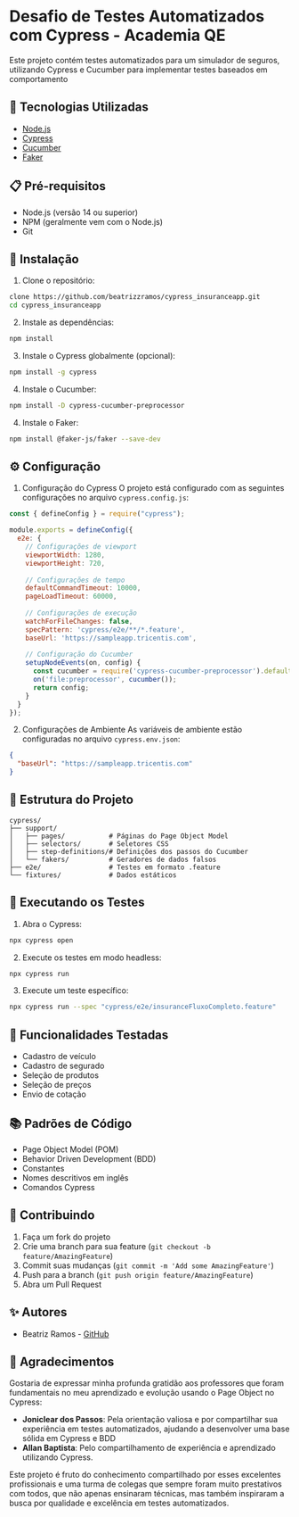 # Desafio de Testes Automatizados com Cypress - Academia QE

Este projeto contém testes automatizados para um simulador de seguros, utilizando Cypress e Cucumber para implementar testes baseados em comportamento

## 🚀 Tecnologias Utilizadas

- [Node.js](https://nodejs.org/)
- [Cypress](https://www.cypress.io/)
- [Cucumber](https://cucumber.io/)
- [Faker](https://fakerjs.dev/)

## 📋 Pré-requisitos

- Node.js (versão 14 ou superior)
- NPM (geralmente vem com o Node.js)
- Git

## 🔧 Instalação

1. Clone o repositório:
```bash
clone https://github.com/beatrizzramos/cypress_insuranceapp.git
cd cypress_insuranceapp
```

2. Instale as dependências:
```bash
npm install
```

3. Instale o Cypress globalmente (opcional):
```bash
npm install -g cypress
```
4. Instale o Cucumber:
```bash
npm install -D cypress-cucumber-preprocessor
```

4. Instale o Faker:
```bash
npm install @faker-js/faker --save-dev
```

## ⚙️ Configuração

1. Configuração do Cypress
O projeto está configurado com as seguintes configurações no arquivo `cypress.config.js`:

```javascript
const { defineConfig } = require("cypress");

module.exports = defineConfig({
  e2e: {
    // Configurações de viewport
    viewportWidth: 1280,
    viewportHeight: 720,
    
    // Configurações de tempo
    defaultCommandTimeout: 10000,
    pageLoadTimeout: 60000,
    
    // Configurações de execução
    watchForFileChanges: false,
    specPattern: 'cypress/e2e/**/*.feature',
    baseUrl: 'https://sampleapp.tricentis.com',
    
    // Configuração do Cucumber
    setupNodeEvents(on, config) {
      const cucumber = require('cypress-cucumber-preprocessor').default;
      on('file:preprocessor', cucumber());
      return config;
    }
  }
});
```

2. Configurações de Ambiente
As variáveis de ambiente estão configuradas no arquivo `cypress.env.json`:
```json
{
  "baseUrl": "https://sampleapp.tricentis.com"
}
```

## 🧪 Estrutura do Projeto

```
cypress/
├── support/
│   ├── pages/           # Páginas do Page Object Model
│   ├── selectors/       # Seletores CSS
│   ├── step-definitions/# Definições dos passos do Cucumber
│   └── fakers/          # Geradores de dados falsos
├── e2e/                 # Testes em formato .feature
└── fixtures/            # Dados estáticos
```

## 📝 Executando os Testes

1. Abra o Cypress:
```bash
npx cypress open
```

2. Execute os testes em modo headless:
```bash
npx cypress run
```

3. Execute um teste específico:
```bash
npx cypress run --spec "cypress/e2e/insuranceFluxoCompleto.feature"
```

## 🎯 Funcionalidades Testadas

- Cadastro de veículo
- Cadastro de segurado
- Seleção de produtos
- Seleção de preços
- Envio de cotação

## 📚 Padrões de Código

- Page Object Model (POM)
- Behavior Driven Development (BDD)
- Constantes
- Nomes descritivos em inglês
- Comandos Cypress

## 🤝 Contribuindo

1. Faça um fork do projeto
2. Crie uma branch para sua feature (`git checkout -b feature/AmazingFeature`)
3. Commit suas mudanças (`git commit -m 'Add some AmazingFeature'`)
4. Push para a branch (`git push origin feature/AmazingFeature`)
5. Abra um Pull Request

## ✨ Autores

- Beatriz Ramos - [GitHub](https://github.com/beatrizzramos)

## 🙏 Agradecimentos

Gostaria de expressar minha profunda gratidão aos professores que foram fundamentais no meu aprendizado e evolução usando o Page Object no Cypress:

- **Joniclear dos Passos**: Pela orientação valiosa e por compartilhar sua experiência em testes automatizados, ajudando a desenvolver uma base sólida em Cypress e BDD
- **Allan Baptista**: Pelo compartilhamento de experiência e aprendizado utilizando Cypress.

Este projeto é fruto do conhecimento compartilhado por esses excelentes profissionais e uma turma de colegas que sempre foram muito prestativos com todos, que não apenas ensinaram técnicas, mas também inspiraram a busca por qualidade e excelência em testes automatizados.
